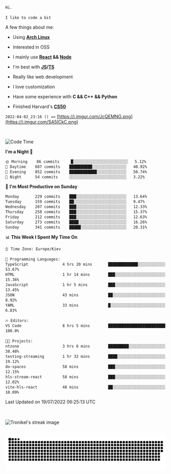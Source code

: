 ```
Hi.

I like to code a bit
```

A few things about me:

-   Using **[Arch Linux](https://archlinux.org/)**

-   Interested in OSS

-   I mainly use **[React](https://reactjs.org/) && [Node](https://nodejs.org/en/)**

-   I'm best with **[JS](https://www.javascript.com/)/[TS](https://www.typescriptlang.org/)**

-   Really like web development

-   I love customization

-   Have some experience with **C && C++ && Python**

-   Finished Harvard's **[CS50](https://cs50.harvard.edu)**

`2022-04-02_23:16 () =>` [https://i.imgur.com/JcQEMNG.png](https://i.imgur.com/SA5ICkC.png)

<br>

<!--START_SECTION:waka-->
![Code Time](http://img.shields.io/badge/Code%20Time-797%20hrs%2038%20mins-blue)

**I'm a Night 🦉** 

```text
🌞 Morning    86 commits     █░░░░░░░░░░░░░░░░░░░░░░░░   5.12% 
🌆 Daytime    687 commits    ██████████░░░░░░░░░░░░░░░   40.92% 
🌃 Evening    852 commits    ████████████░░░░░░░░░░░░░   50.74% 
🌙 Night      54 commits     ░░░░░░░░░░░░░░░░░░░░░░░░░   3.22%

```
📅 **I'm Most Productive on Sunday** 

```text
Monday       229 commits    ███░░░░░░░░░░░░░░░░░░░░░░   13.64% 
Tuesday      159 commits    ██░░░░░░░░░░░░░░░░░░░░░░░   9.47% 
Wednesday    207 commits    ███░░░░░░░░░░░░░░░░░░░░░░   12.33% 
Thursday     258 commits    ███░░░░░░░░░░░░░░░░░░░░░░   15.37% 
Friday       212 commits    ███░░░░░░░░░░░░░░░░░░░░░░   12.63% 
Saturday     273 commits    ████░░░░░░░░░░░░░░░░░░░░░   16.26% 
Sunday       341 commits    █████░░░░░░░░░░░░░░░░░░░░   20.31%

```


📊 **This Week I Spent My Time On** 

```text
⌚︎ Time Zone: Europe/Kiev

💬 Programming Languages: 
TypeScript               4 hrs 20 mins       █████████████░░░░░░░░░░░░   53.67% 
HTML                     1 hr 14 mins        ███░░░░░░░░░░░░░░░░░░░░░░   15.36% 
JavaScript               1 hr 5 mins         ███░░░░░░░░░░░░░░░░░░░░░░   13.45% 
JSON                     43 mins             ██░░░░░░░░░░░░░░░░░░░░░░░   8.92% 
YAML                     33 mins             █░░░░░░░░░░░░░░░░░░░░░░░░   6.83%

🔥 Editors: 
VS Code                  8 hrs 5 mins        █████████████████████████   100.0%

🐱‍💻 Projects: 
ntzone                   3 hrs 6 mins        █████████░░░░░░░░░░░░░░░░   38.48% 
testing-streaming        1 hr 32 mins        ████░░░░░░░░░░░░░░░░░░░░░   19.12% 
do-spaces                58 mins             ███░░░░░░░░░░░░░░░░░░░░░░   12.15% 
hls-stream-react         58 mins             ███░░░░░░░░░░░░░░░░░░░░░░   12.02% 
vite-hls-react           48 mins             ██░░░░░░░░░░░░░░░░░░░░░░░   10.09%

```


 Last Updated on 19/07/2022 06:25:13 UTC
<!--END_SECTION:waka-->

<br>

<p><img align="center" src="https://github-readme-streak-stats.herokuapp.com/?user=Tronikelis&theme=dark" alt="Tronikel's streak image" /></p>

<br>

<img title="" src="https://raw.githubusercontent.com/Tronikelis/Tronikelis/output/github-contribution-grid-snake.svg" alt="very cool snake thingey" data-align="left">
